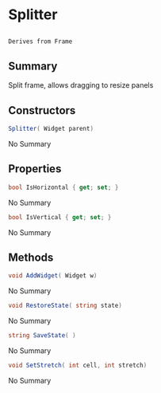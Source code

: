 # Splitter

## 
```c#
Derives from Frame
```

## Summary

Split frame, allows dragging to resize panels
## Constructors

```c#
Splitter( Widget parent) 
```
No Summary
## Properties

```c#
bool IsHorizontal { get; set; } 
```
No Summary
```c#
bool IsVertical { get; set; } 
```
No Summary
## Methods

```c#
void AddWidget( Widget w) 
```
No Summary
```c#
void RestoreState( string state) 
```
No Summary
```c#
string SaveState( ) 
```
No Summary
```c#
void SetStretch( int cell, int stretch) 
```
No Summary
